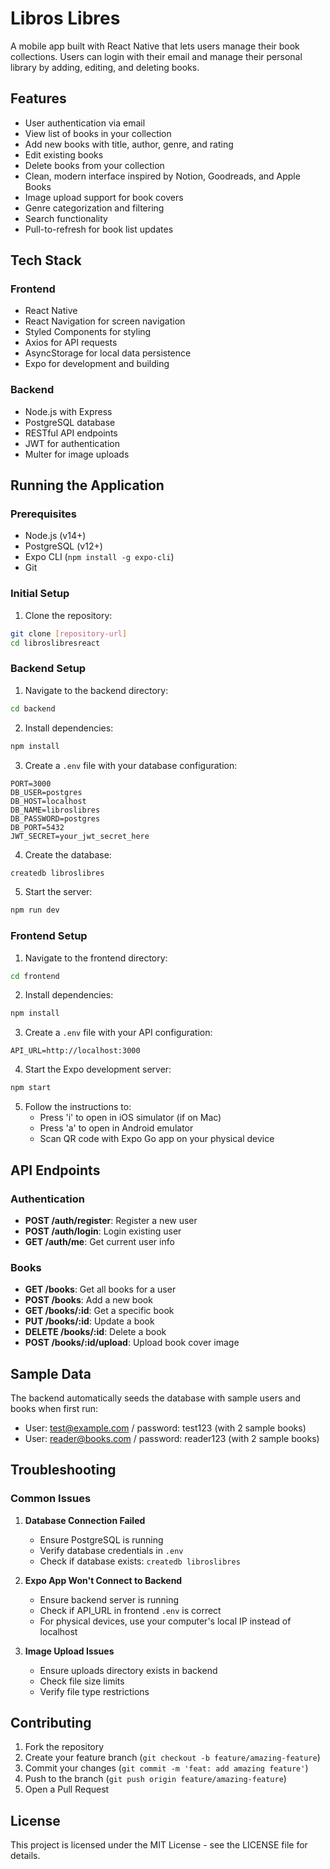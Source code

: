 # Libros Libres

A mobile app built with React Native that lets users manage their book collections. Users can login with their email and manage their personal library by adding, editing, and deleting books.

## Features

- User authentication via email
- View list of books in your collection
- Add new books with title, author, genre, and rating
- Edit existing books
- Delete books from your collection
- Clean, modern interface inspired by Notion, Goodreads, and Apple Books
- Image upload support for book covers
- Genre categorization and filtering
- Search functionality
- Pull-to-refresh for book list updates

## Tech Stack

### Frontend
- React Native
- React Navigation for screen navigation
- Styled Components for styling
- Axios for API requests
- AsyncStorage for local data persistence
- Expo for development and building

### Backend
- Node.js with Express
- PostgreSQL database
- RESTful API endpoints
- JWT for authentication
- Multer for image uploads

## Running the Application

### Prerequisites
- Node.js (v14+)
- PostgreSQL (v12+)
- Expo CLI (`npm install -g expo-cli`)
- Git

### Initial Setup
1. Clone the repository:
```bash
git clone [repository-url]
cd libroslibresreact
```

### Backend Setup
1. Navigate to the backend directory:
```bash
cd backend
```

2. Install dependencies:
```bash
npm install
```

3. Create a `.env` file with your database configuration:
```env
PORT=3000
DB_USER=postgres
DB_HOST=localhost
DB_NAME=libroslibres
DB_PASSWORD=postgres
DB_PORT=5432
JWT_SECRET=your_jwt_secret_here
```

4. Create the database:
```bash
createdb libroslibres
```

5. Start the server:
```bash
npm run dev
```

### Frontend Setup
1. Navigate to the frontend directory:
```bash
cd frontend
```

2. Install dependencies:
```bash
npm install
```

3. Create a `.env` file with your API configuration:
```env
API_URL=http://localhost:3000
```

4. Start the Expo development server:
```bash
npm start
```

5. Follow the instructions to:
   - Press 'i' to open in iOS simulator (if on Mac)
   - Press 'a' to open in Android emulator
   - Scan QR code with Expo Go app on your physical device

## API Endpoints

### Authentication
- **POST /auth/register**: Register a new user
- **POST /auth/login**: Login existing user
- **GET /auth/me**: Get current user info

### Books
- **GET /books**: Get all books for a user
- **POST /books**: Add a new book
- **GET /books/:id**: Get a specific book
- **PUT /books/:id**: Update a book
- **DELETE /books/:id**: Delete a book
- **POST /books/:id/upload**: Upload book cover image

## Sample Data

The backend automatically seeds the database with sample users and books when first run:

- User: test@example.com / password: test123 (with 2 sample books)
- User: reader@books.com / password: reader123 (with 2 sample books)

## Troubleshooting

### Common Issues
1. **Database Connection Failed**
   - Ensure PostgreSQL is running
   - Verify database credentials in `.env`
   - Check if database exists: `createdb libroslibres`

2. **Expo App Won't Connect to Backend**
   - Ensure backend server is running
   - Check if API_URL in frontend `.env` is correct
   - For physical devices, use your computer's local IP instead of localhost

3. **Image Upload Issues**
   - Ensure uploads directory exists in backend
   - Check file size limits
   - Verify file type restrictions

## Contributing

1. Fork the repository
2. Create your feature branch (`git checkout -b feature/amazing-feature`)
3. Commit your changes (`git commit -m 'feat: add amazing feature'`)
4. Push to the branch (`git push origin feature/amazing-feature`)
5. Open a Pull Request

## License

This project is licensed under the MIT License - see the LICENSE file for details.
